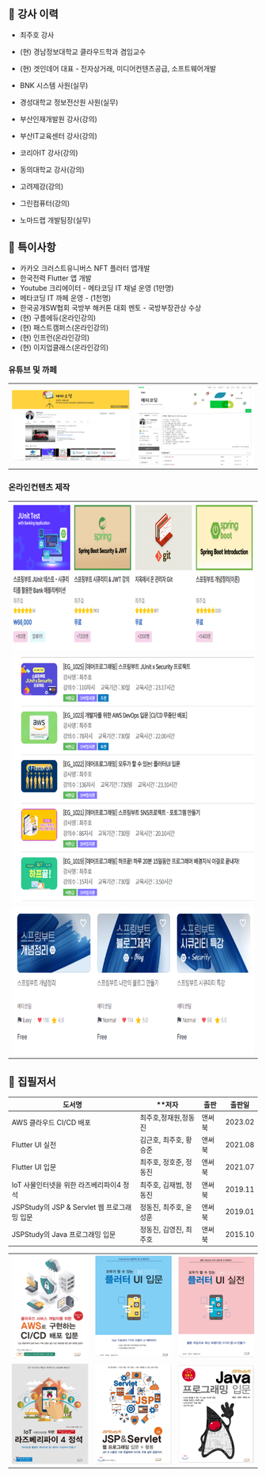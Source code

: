 ## 📌 강사 이력

- 최주호 강사

- (현) 경남정보대학교 클라우드학과 겸임교수
- (현) 겟인데어 대표 - 전자상거래, 미디어컨텐츠공급, 소프트웨어개발

- BNK 시스템 사원(실무)
- 경성대학교 정보전산원 사원(실무)
- 부산인재개발원 강사(강의)
- 부산IT교육센터 강사(강의)
- 코리아IT 강사(강의)
- 동의대학교 강사(강의)
- 고려제강(강의)
- 그린컴퓨터(강의)
- 노마드랩 개발팀장(실무)


## 📌 특이사항

- 카카오 크러스트유니버스 NFT 플러터 앱개발
- 한국전력 Flutter 앱 개발
- Youtube 크리에이터 - 메타코딩 IT 채널 운영 (1만명)
- 메타코딩 IT 까페 운영 - (1천명)
- 한국공개SW협회 국방부 해커톤 대회 멘토 - 국방부장관상 수상
- (현) 구름에듀(온라인강의)
- (현) 패스트캠퍼스(온라인강의)
- (현) 인프런(온라인강의)
- (현) 이지업클래스(온라인강의)



### 유튜브 및 까페

<table>
    <tr>
    	<td><img src="image-20230420100004080.png"></td>
        <td><img src="image-20230420095934366.png"></td>
    </tr>
</table>



### 온라인컨텐츠 제작

<table>
    <tr>
    	<td><img src="image-20230420100835279.png" height="300px" width="100%"></td>
    </tr>
    <tr>
		<td><img src="image-20230420100856980.png" height="500px" width="100%"></td>
    </tr>
        <tr>
        <td><img src="image-20230420101103307.png" height="300px" width="100%"></td>
    </tr>
</table>



## 📌 집필저서

| 도서명                                      | **저자                 | 출판   | 출판일  |
| ------------------------------------------- | ---------------------- | ------ | ------- |
| AWS 클라우드 CI/CD 배포                     | 최주호,정재원,정동진   | 앤써북 | 2023.02 |
| Flutter UI 실전                             | 김근호, 최주호, 황승준 | 앤써북 | 2021.08 |
| Flutter UI 입문                             | 최주호, 정호준, 정동진 | 앤써북 | 2021.07 |
| IoT 사물인터넷을 위한 라즈베리파이4 정석    | 최주호, 김재범, 정동진 | 앤써북 | 2019.11 |
| JSPStudy의 JSP & Servlet 웹 프로그래밍 입문 | 정동진, 최주호, 윤성훈 | 앤써북 | 2019.01 |
| JSPStudy의 Java 프로그래밍 입문             | 정동진, 김영진, 최주호 | 앤써북 | 2015.10 |

<table>
    <tr>
    	<td><img src="image-20230420100356828.png" width="100%"></td>
        <td><img src="image-20230420100422961.png" width="100%"></td>
        <td><img src="image-20230420100432587.png" width="100%"></td>
    </tr>
    <tr>
        <td><img src="image-20230420100412671.png" width="100%"></td>
    	<td><img src="image-20230420100449369.png" width="100%"></td>
        <td><img src="image-20230420100458019.png" width="100%"></td>
    </tr>
</table>
